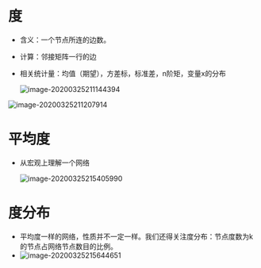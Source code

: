 

# 度

- 含义：一个节点所连的边数。

- 计算：邻接矩阵一行的边

- 相关统计量：均值（期望），方差标，标准差，n阶矩，变量x的分布

  ![image-20200325211144394](C:\Users\22145\AppData\Roaming\Typora\typora-user-images\image-20200325211144394.png)

![image-20200325211207914](C:\Users\22145\AppData\Roaming\Typora\typora-user-images\image-20200325211207914.png)

# 平均度

- 从宏观上理解一个网络

  ![image-20200325215405990](C:\Users\22145\AppData\Roaming\Typora\typora-user-images\image-20200325215405990.png)

# 度分布

- 平均度一样的网络，性质并不一定一样。我们还得关注度分布：节点度数为k的节点占网络节点数目的比例。
- ![image-20200325215644651](C:\Users\22145\AppData\Roaming\Typora\typora-user-images\image-20200325215644651.png)